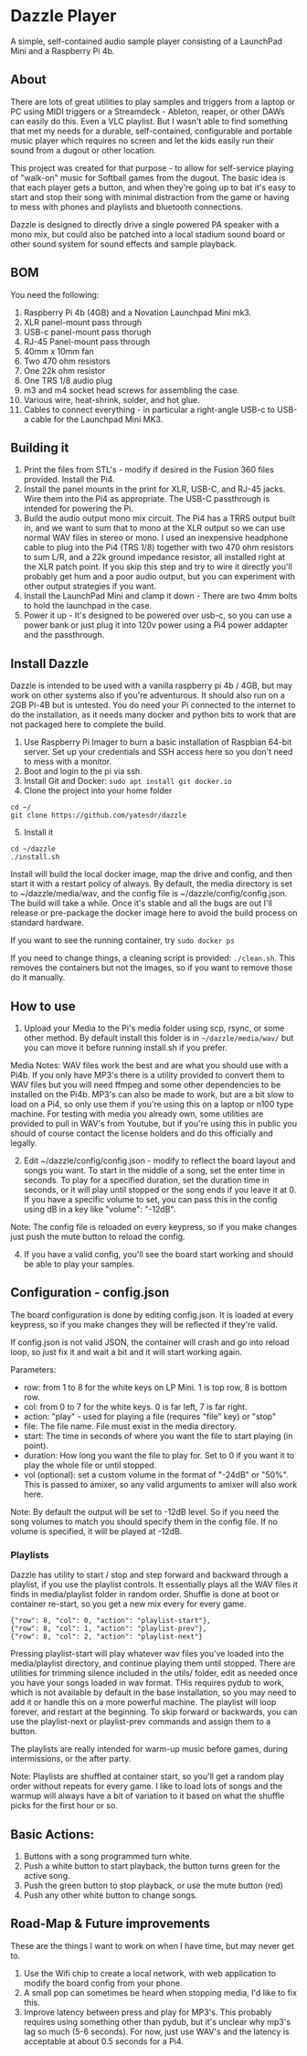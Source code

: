 # Dazzle Player
A simple, self-contained audio sample player consisting of a LaunchPad Mini and a Raspberry Pi 4b.

## About
There are lots of great utilities to play samples and triggers from a laptop or PC using MIDI triggers or a Streamdeck - Ableton, reaper, or other DAWs can easily do this.   Even a VLC playlist.   But I wasn't able to find something that met my needs for a durable, self-contained, configurable and portable music player which requires no screen and let the kids easily run their sound from a dugout or other location.

This project was created for that purpose - to allow for self-service playing of "walk-on" music for Softball games from the dugout.   The basic idea is that each player gets a button, and when they're going up to bat it's easy to start and stop their song with minimal distraction from the game or having to mess with phones and playlists and bluetooth connections.  

Dazzle is designed to directly drive a single powered PA speaker with a mono mix, but could also be patched into a local stadium sound board or other sound system for sound effects and sample playback.

## BOM
You need the following:
1.  Raspberry Pi 4b (4GB) and a Novation Launchpad Mini mk3.
1.  XLR panel-mount pass through
2.  USB-c panel-mount pass thorugh
3.  RJ-45 Panel-mount pass through
4.  40mm x 10mm fan
5.  Two 470 ohm resistors
6.  One 22k ohm resistor
7.  One TRS 1/8 audio plug
8.  m3 and m4 socket head screws for assembling the case.
9.  Various wire, heat-shrink, solder, and hot glue.
10.  Cables to connect everything - in particular a right-angle USB-c to USB-a cable for the Launchpad Mini MK3.

## Building it
1.  Print the files from STL's - modify if desired in the Fusion 360 files provided.  Install the Pi4.
2.  Install the panel mounts in the print for XLR, USB-C, and RJ-45 jacks. Wire them into the Pi4 as appropriate.   The USB-C passthrough is intended for powering the Pi. 
3.  Build the audio output mono mix circuit.   The Pi4 has a TRRS output built in, and we want to sum that to mono at the XLR output so we can use normal WAV files in stereo or mono.   I used an inexpensive headphone cable to plug into the Pi4 (TRS 1/8) together with two 470 ohm resistors to sum L/R, and a 22k ground impedance resistor, all installed right at the XLR patch point.   If you skip this step and try to wire it directly you'll probably get hum and a poor audio output, but you can experiment with other output strategies if you want.
4.  Install the LaunchPad Mini and clamp it down - There are two 4mm bolts to hold the launchpad in the case.
5.  Power it up - It's designed to be powered over usb-c, so you can use a power bank or just plug it into 120v power using a Pi4 power addapter and the passthrough. 

## Install Dazzle
Dazzle is intended to be used with a vanilla raspberry pi 4b / 4GB, but may work on other systems also if you're adventurous.  It should also run on a 2GB Pi-4B but is untested.   You do need your Pi connected to the internet to do the installation, as it needs many docker and python bits to work that are not packaged here to complete the build.

1.  Use Raspberry Pi Imager to burn a basic installation of Raspbian 64-bit server.   Set up your credentials and SSH access here so you don't need to mess with a monitor.
2.  Boot and login to the pi via ssh.
3.  Install Git and Docker: ```sudo apt install git docker.io```
4.  Clone the project into your home folder
```
cd ~/
git clone https://github.com/yatesdr/dazzle
```
5. Install it  
```
cd ~/dazzle
./install.sh
```

Install will build the local docker image, map the drive and config, and then start it with a restart policy of always.  By default, the media directory is set to ~/dazzle/media/wav, and the config file is ~/dazzle/config/config.json.
The build will take a while.  Once it's stable and all the bugs are out I'll release or pre-package the docker image here to avoid the build process on standard hardware.

If you want to see the running container, try  ```sudo docker ps```

If you need to change things, a cleaning script is provided:  ```./clean.sh```.   This removes the containers but not the images, so if you want to remove those do it manually.

## How to use
1.  Upload your Media to the Pi's media folder using scp, rsync, or some other method.  By default install this folder is in ```~/dazzle/media/wav/``` but you can move it before running install.sh if you prefer.  

Media Notes: WAV files work the best and are what you should use with a Pi4b.   If you only have MP3's there is a utility provided to convert them to WAV files but you will need ffmpeg and some other dependencies to be installed on the Pi4b.  MP3's can also be made to work, but are a bit slow to load on a Pi4, so only use them if you're using this on a laptop or n100 type machine.  For testing with media you already own, some utilities are provided to pull in WAV's from Youtube, but if you're using this in public you should of course contact the license holders and do this officially and legally.

2.  Edit ~/dazzle/config/config.json  - modify to reflect the board layout and songs you want.   To start in the middle of a song, set the enter time in seconds.   To play for a specified duration, set the duration time in seconds, or it will play until stopped or the song ends if you leave it at 0.  If you have a specific volume to set, you can pass this in the config using dB in a key like "volume": "-12dB".

Note:   The config file is reloaded on every keypress, so if you make changes just push the mute button to reload the config.

4. If you have a valid config, you'll see the board start working and should be able to play your samples.


## Configuration - config.json
The board configuration is done by editing config.json.   It is loaded at every keypress, so if you make changes they will be reflected if they're valid.

If config.json is not valid JSON, the container will crash and go into reload loop, so just fix it and wait a bit and it will start working again.

Parameters:
- row:  from 1 to 8 for the white keys on LP Mini.   1 is top row, 8 is bottom row.
- col:  from 0 to 7 for the white keys.   0 is far left, 7 is far right.
- action:  "play" - used for playing a file (requires "file" key) or "stop" 
- file: The file name.   File must exist in the media directory.
- start: The time in seconds of where you want the file to start playing (in point).
- duration: How long you want the file to play for.   Set to 0 if you want it to play the whole file or until stopped.
- vol (optional): set a custom volume in the format of "-24dB" or "50%".   This is passed to amixer, so any valid arguments to amixer will also work here.

Note:  By default the output will be set to -12dB level.   So if you need the song volumes to match you should specify them in the config file.   If no volume is specified, it will be played at -12dB.

### Playlists
Dazzle has utility to start / stop and step forward and backward through a playlist, if you use the playlist controls.   It essentially plays all the WAV files it finds in media/playlist folder in random order.   Shuffle is done at boot or container re-start, so you get a new mix every for every game.
```
{"row": 8, "col": 0, "action": "playlist-start"},
{"row": 8, "col": 1, "action": "playlist-prev"},
{"row": 8, "col": 2, "action": "playlist-next"}
```

Pressing playlist-start will play whatever wav files you've loaded into the media/playlist directory, and continue playing them until stopped.  There are utilities for trimming silence included in the utils/ folder, edit as needed once you have your songs loaded in wav format.   THis requires pydub to work, which is not available by default in the base installation, so you may need to add it or handle this on a more powerful machine.   The playlist will loop forever, and restart at the beginning.   To skip forward or backwards, you can use the playlist-next or playlist-prev commands and assign them to a button.

The playlists are really intended for warm-up music before games, during intermissions, or the after party.   

Note:   Playlists are shuffled at container start, so you'll get a random play order without repeats for every game.   I like to load lots of songs and the warmup will always have a bit of variation to it based on what the shuffle picks for the first hour or so.

## Basic Actions:
1. Buttons with a song programmed turn white.
2. Push a white button to start playback, the button turns green for the active song.
3. Push the green button to stop playback, or use the mute button (red)
4. Push any other white button to change songs.


## Road-Map & Future improvements
These are the things I want to work on when I have time, but may never get to.   
1.  Use the Wifi chip to create a local network, with web application to modify the board config from your phone.
2.  A small pop can sometimes be heard when stopping media, I'd like to fix this.
3.  Improve latency between press and play for MP3's.   This probably requires using something other than pydub, but it's unclear why mp3's lag so much (5-6 seconds).   For now, just use WAV's and the latency is acceptable at about 0.5 seconds for a Pi4.

